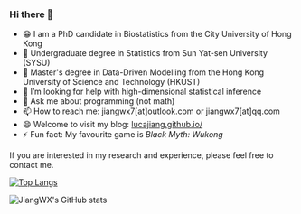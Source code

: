 ### Hi there 👋

<!--
**LucaJiang/lucajiang** is a ✨ _special_ ✨ repository because its `README.md` (this file) appears on your GitHub profile.
-->

- 😁 I am a PhD candidate in Biostatistics from the City University of Hong Kong
- 🌱 Undergraduate degree in Statistics from Sun Yat-sen University (SYSU)
- 🔭 Master's degree in Data-Driven Modelling from the Hong Kong University of Science and Technology (HKUST)
- 🤔 I’m looking for help with high-dimensional statistical inference
- 💬 Ask me about programming (not math)
- 📫 How to reach me: jiangwx7[at]outlook.com or jiangwx7[at]qq.com
- 😄 Welcome to visit my blog: [lucajiang.github.io/](https://lucajiang.github.io/)
- ⚡ Fun fact: My favourite game is  *Black Myth: Wukong*

If you are interested in my research and experience, please feel free to contact me.


 [![Top Langs](https://github-readme-stats.vercel.app/api/top-langs/?username=lucajiang&layout=compact&hide=css,html,tex,JavaScript,SCSS)](https://github.com/anuraghazra/github-readme-stats)
 
 
![JiangWX's GitHub stats](https://github-readme-stats.vercel.app/api?username=lucajiang&theme=tokyonight&show_icons=true)
 
<!--
 [![Top Langs](https://github-readme-stats.vercel.app/api/top-langs/?username=lucajiang&layout=compact&hide=html,css)](https://github.com/anuraghazra/github-readme-stats)
都是HTML T_T，博客占比太大了
那就只好隐藏了嘿！
-->
